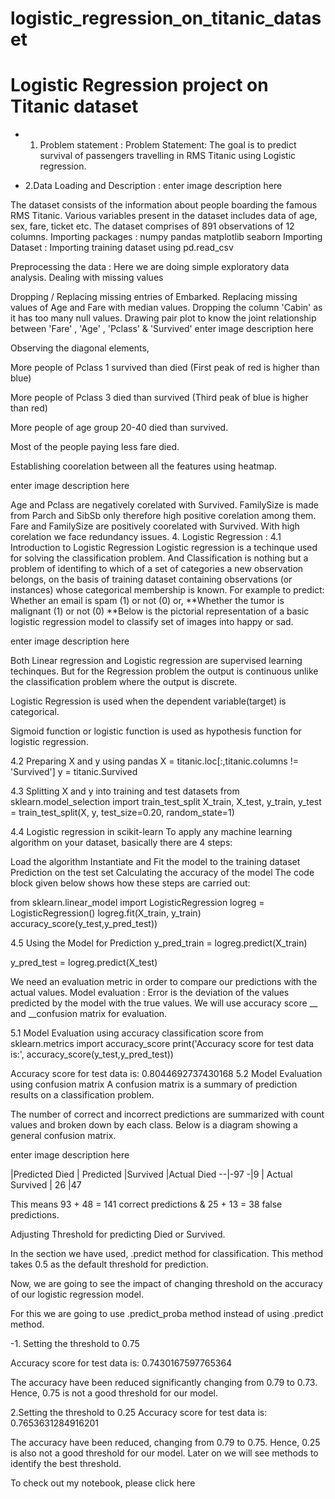 # logistic_regression_on_titanic_dataset

 # Logistic Regression project on Titanic dataset
   - 1. Problem statement :
Problem Statement: The goal is to predict survival of passengers travelling in RMS Titanic using Logistic regression.

  -  2.Data Loading and Description :
enter image description here

The dataset consists of the information about people boarding the famous RMS Titanic. Various variables present in the dataset includes data of age, sex, fare, ticket etc.
The dataset comprises of 891 observations of 12 columns.
Importing packages :
numpy
pandas
matplotlib
seaborn
Importing Dataset :
Importing training dataset using pd.read_csv

Preprocessing the data :
Here we are doing simple exploratory data analysis. Dealing with missing values

Dropping / Replacing missing entries of Embarked.
Replacing missing values of Age and Fare with median values.
Dropping the column 'Cabin' as it has too many null values.
Drawing pair plot to know the joint relationship between 'Fare' , 'Age' , 'Pclass' & 'Survived'
enter image description here

Observing the diagonal elements,

More people of Pclass 1 survived than died (First peak of red is higher than blue)

More people of Pclass 3 died than survived (Third peak of blue is higher than red)

More people of age group 20-40 died than survived.

Most of the people paying less fare died.

Establishing coorelation between all the features using heatmap.

enter image description here

Age and Pclass are negatively corelated with Survived.
FamilySize is made from Parch and SibSb only therefore high positive corelation among them.
Fare and FamilySize are positively coorelated with Survived.
With high corelation we face redundancy issues.
4. Logistic Regression :
4.1 Introduction to Logistic Regression
Logistic regression is a techinque used for solving the classification problem.
And Classification is nothing but a problem of identifing to which of a set of categories a new observation belongs, on the basis of training dataset containing observations (or instances) whose categorical membership is known.
For example to predict:
Whether an email is spam (1) or not (0) or,
**Whether the tumor is malignant (1) or not (0)
**Below is the pictorial representation of a basic logistic regression model to classify set of images into happy or sad.

enter image description here

Both Linear regression and Logistic regression are supervised learning techinques. But for the Regression problem the output is continuous unlike the classification problem where the output is discrete.

Logistic Regression is used when the dependent variable(target) is categorical.

Sigmoid function or logistic function is used as hypothesis function for logistic regression.

4.2 Preparing X and y using pandas
X = titanic.loc[:,titanic.columns != 'Survived'] y = titanic.Survived

4.3 Splitting X and y into training and test datasets
from sklearn.model_selection import train_test_split X_train, X_test, y_train, y_test = train_test_split(X, y, test_size=0.20, random_state=1)

4.4 Logistic regression in scikit-learn
To apply any machine learning algorithm on your dataset, basically there are 4 steps:

Load the algorithm
Instantiate and Fit the model to the training dataset
Prediction on the test set
Calculating the accuracy of the model
The code block given below shows how these steps are carried out:

from sklearn.linear_model import LogisticRegression logreg = LogisticRegression() logreg.fit(X_train, y_train) accuracy_score(y_test,y_pred_test))

4.5 Using the Model for Prediction
y_pred_train = logreg.predict(X_train)

y_pred_test = logreg.predict(X_test)

We need an evaluation metric in order to compare our predictions with the actual values.
Model evaluation :
Error is the deviation of the values predicted by the model with the true values.
We will use accuracy score __ and __confusion matrix for evaluation.

5.1 Model Evaluation using accuracy classification score
from sklearn.metrics import accuracy_score print('Accuracy score for test data is:', accuracy_score(y_test,y_pred_test))

Accuracy score for test data is: 0.8044692737430168
5.2 Model Evaluation using confusion matrix
A confusion matrix is a summary of prediction results on a classification problem.

The number of correct and incorrect predictions are summarized with count values and broken down by each class.
Below is a diagram showing a general confusion matrix.

enter image description here

|Predicted Died | Predicted |Survived |Actual Died --|-97 -|9 | Actual Survived | 26 |47

This means 93 + 48 = 141 correct predictions & 25 + 13 = 38 false predictions.

Adjusting Threshold for predicting Died or Survived.

In the section we have used, .predict method for classification. This method takes 0.5 as the default threshold for prediction.

Now, we are going to see the impact of changing threshold on the accuracy of our logistic regression model.

For this we are going to use .predict_proba method instead of using .predict method.

-1. Setting the threshold to 0.75

Accuracy score for test data is: 0.7430167597765364

The accuracy have been reduced significantly changing from 0.79 to 0.73. Hence, 0.75 is not a good threshold for our model.

2.Setting the threshold to 0.25
Accuracy score for test data is: 0.7653631284916201

The accuracy have been reduced, changing from 0.79 to 0.75. Hence, 0.25 is also not a good threshold for our model.
Later on we will see methods to identify the best threshold.

To check out my notebook, please click here
